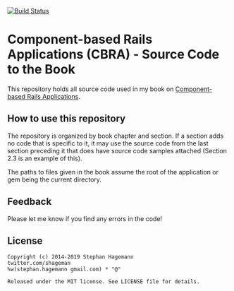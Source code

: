 [![Build Status](https://travis-ci.org/shageman/cbra_book_code.svg?branch=master)](https://travis-ci.org/shageman/cbra_book_code)
# Component-based Rails Applications (CBRA) - Source Code to the Book

This repository holds all source code used in my book on [Component-based Rails Applications](http://cbra.info).

## How to use this repository

The repository is organized by book chapter and section. If a section adds no code that is specific to it, it may use the source code from the last section preceding it that does have source code samples attached (Section 2.3 is an example of this).

The paths to files given in the book assume the root of the application or gem being the current directory.

## Feedback

Please let me know if you find any errors in the code!

## License

    Copyright (c) 2014-2019 Stephan Hagemann
    twitter.com/shageman
    %w(stephan.hagemann gmail.com) * "@"

    Released under the MIT license. See LICENSE file for details.

